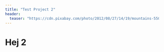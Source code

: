 ```yaml
---
title: "Test Project 2"
header:
  teaser: "https://cdn.pixabay.com/photo/2012/08/27/14/19/mountains-55067__340.png"
---
```


# Hej 2